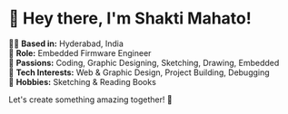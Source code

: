 # 👋 Hey there, I'm Shakti Mahato!

🧑‍💻 **Based in:** Hyderabad, India  
🔧 **Role:** Embedded Firmware Engineer  
🌟 **Passions:** Coding, Graphic Designing, Sketching, Drawing, Embedded    
🌱 **Tech Interests:** Web & Graphic Design, Project Building, Debugging  
🎨 **Hobbies:** Sketching & Reading Books

Let's create something amazing together! 🚀
